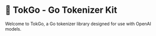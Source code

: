 # 🚀 TokGo - Go Tokenizer Kit

<!-- [![Go Report Card](https://goreportcard.com/badge/github.com/currybab/tokgo)](https://goreportcard.com/report/github.com/currybab/tokgo)
[![GoDoc](https://godoc.org/github.com/currybab/tokgo?status.svg)](https://godoc.org/github.com/currybab/tokgo)
[![License: MIT](https://img.shields.io/github/license/currybab/tokgo)](https://opensource.org/license/mit/) -->
<!-- ![GitHub Workflow Status](https://img.shields.io/github/actions/workflow/status/currybab/tokgo/build-publish.yml) -->
<!-- Consider adding a CI badge once set up -->

Welcome to TokGo, a Go tokenizer library designed for use with OpenAI models.
